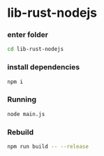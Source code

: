 # lib-rust-nodejs

### enter folder
``` sh
cd lib-rust-nodejs
```

### install dependencies
``` sh
npm i
```

### Running
``` sh
node main.js
```

### Rebuild
``` sh
npm run build -- --release
```